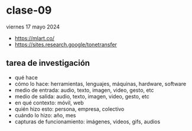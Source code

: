 # clase-09

viernes 17 mayo 2024

- <https://mlart.co/>
- <https://sites.research.google/tonetransfer>

## tarea de investigación

- qué hace
- cómo lo hace: herramientas, lenguajes, máquinas, hardware, software
- medio de entrada: audio, texto, imagen, video, gesto, etc
- medio de salida: audio, texto, imagen, video, gesto, etc
- en qué contexto: móvil, web
- quién hizo esto: persona, empresa, colectivo
- cuándo lo hizo: año, mes
- capturas de funcionamiento: imágenes, videos, gifs, audios
